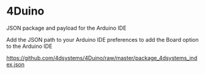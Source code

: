 # 4Duino
JSON package and payload for the Arduino IDE

Add the JSON path to your Arduino IDE preferences to add the Board option to the Arduino IDE

https://github.com/4dsystems/4Duino/raw/master/package_4dsystems_index.json
